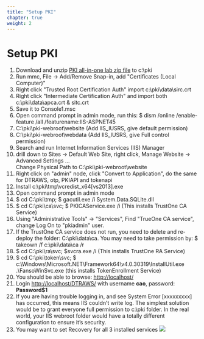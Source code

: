 ```yaml
---
title: "Setup PKI"
chapter: true
weight: 2
---
```


# Setup PKI
1. Download and unzip [PKI all-in-one lab zip file](https://drive.google.com/file/d/1sqNRW5rxEyhZuto-ICjlrK08i0z6-IpF/view?usp=sharing) to c:\pki
1. Run mmc, File -> Add/Remove Snap-in, add "Certificates (Local Computer)"
1. Right click "Trusted Root Certification Auth" import c:\pki\data\sirc.crt
1. Right click "Intermediate Certification Auth" and import both c:\pki\data\apca.crt & sitc.crt
1. Save it to Console1.msc
1. Open command prompt in admin mode, run this:
   $ dism /online /enable-feature /all /featurename:IIS-ASPNET45
1. C:\pki\pki-webroot\website (Add IIS\_IUSRS, give default permission)
1. C:\pki\pki-webroot\webdata (Add IIS\_IUSRS, give Full control permission)
1. Search and run Internet Information Services (IIS) Manager
1. drill down to Sites -> Default Web Site, right click, Manage Website -> Advanced Settings ...  
   Change Physical Path to C:\pki\pki-webroot\website
1. Right click on "admin" node, click "Convert to Application", do the same for DTRAWS, otp, PKIAPI and tokenapi
1. Install c:\pki\tmp\vcredist\_x64[vs2013].exe
1. Open command prompt in admin mode
1. $ cd C:\pki\tmp; $ gacutil.exe /i System.Data.SQLite.dll
1. $ cd C:\pki\ca\svc; $ PKICAService.exe /i (This installs TrustOne CA Service)
1. Using "Administrative Tools" -> "Services", Find "TrueOne CA service", change Log On to "pkiadmin" user.
1. If the TrustOne CA service does not run, you need to delete and re-deploy the folder: C:\pki\data\ca. You may need to take permission by:  $ takeown /f c:\pki\data\ca /r
1. $ cd C:\pki\ra\svc; $svcra.exe /i (This installs TrustOne RA Service)
1. $ cd C:\pki\token\svc;
   $ c:\Windows\Microsoft.NET\Framework64\v4.0.30319\InstallUtil.exe .\FansoWinSvc.exe (this installs TokenEnrollment Service)
1. You should be able to browse: <http://localhost/>
1. Login <http://localhost/DTRAWS/> with username **cao**, password: **Password$1**
1. If you are having trouble logging in, and see System Error [xxxxxxxxx] has occurred,  this means IIS couldn’t write log. The simplest solution would be to grant everyone full permission to c:\pki folder. In the real world, your IIS webroot folder would have a totally different configuration to ensure it’s security.
1. You may want to set Recovery for all 3 installed services
   ![](/images/Aspose.Words.737acd22-b7f1-4581-ac73-da034e00b470.001.png)

